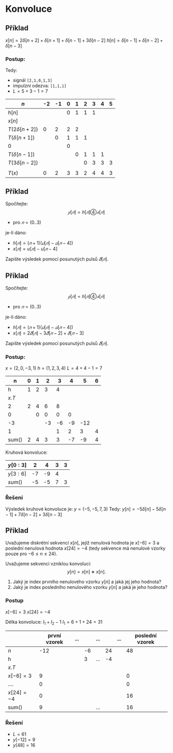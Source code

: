# Konvoluce
## Příklad
$x[n] = 2\delta[n+2] + \delta[n+1] + \delta[n-1] + 3\delta[n-2]$
$h[n] = \delta[n-1] + \delta[n-2] + \delta[n-3]$
### Postup:
Tedy:
- signál `[2,1,0,1,3]`
- impulzní odezva: `[1,1,1]`
- $L = 5+3-1 = 7$

| $n$               | -2  | -1  | 0   | 1   | 2   | 3   | 4   | 5   |
| ----------------- | --- | --- | --- | --- | --- | --- | --- | --- |
| $h[n]$            |     |     | 0   | 1   | 1   | 1   |     |     |
| $x[n]$            |     |     |     |     |     |     |     |     |
| $T(2\delta[n+2])$ | 0   | 2   | 2   | 2   |     |     |     |     |
| $T(\delta[n+1])$  |     | 0   | 1   | 1   | 1   |     |     |     |
| $0$               |     |     | 0   |     |     |     |     |     |
| $T(\delta[n-1])$  |     |     |     | 0   | 1   | 1   | 1   |     |
| $T(3\delta[n-2])$ |     |     |     |     | 0   | 3   | 3   | 3   |
|                   |     |     |     |     |     |     |     |     |
| $T(x)$            | 0   | 2   | 3   | 3   | 2   | 4   | 4   | 3   |

## Příklad
Spočítejte:
$$
𝑦[𝑛] = ℎ[𝑛]④𝑥[𝑛] 
$$
- pro $𝑛 = (0..3)$

je-li dáno: 
- $ℎ[𝑛] = (𝑛 +1)(𝑢[𝑛]−𝑢[𝑛−4])$ 
- $x[𝑛] = u[𝑛]−u[𝑛−4]$ 

Zapište výsledek pomocí posunutých pulsů $𝛿[𝑛]$.

## Příklad
Spočítejte:
$$
𝑦[𝑛] = ℎ[𝑛]④𝑥[𝑛] 
$$
- pro $𝑛 = (0..3)$

je-li dáno: 
- $ℎ[𝑛] = (𝑛 +1)(𝑢[𝑛]−𝑢[𝑛−4])$ 
- $x[𝑛] = 2𝛿[𝑛]−3𝛿[𝑛−2]+𝛿[𝑛−3]$ 

Zapište výsledek pomocí posunutých pulsů $𝛿[𝑛]$.

### Postup:
$x=(2, 0, -3, 1)$
$h = (1,2,3,4)$
$L = 4+4-1 = 7$

| n     | 0   | 1   | 2   | 3   | 4   | 5   | 6   |
| ----- | --- | --- | --- | --- | --- | --- | --- |
| h     | 1   | 2   | 3   | 4   |     |     |     |
| $x.T$ |     |     |     |     |     |     |     |
| 2     | 2   | 4   | 6   | 8   |     |     |     |
| 0     |     | 0   | 0   | 0   | 0   |     |     |
| -3    |     |     | -3  | -6  | -9  | -12 |     |
| 1     |     |     |     | 1   | 2   | 3   | 4   |
| sum() | 2   | 4   | 3   | 3   | -7  | -9  | 4   |

Kruhová konvoluce:

| $y[0:3]$ | 2   | 4   | 3   | 3   |
| -------- | --- | --- | --- | --- |
| $y[3:6]$ | -7  | -9  | 4   |     |
| $sum()$  | -5  | -5  | 7   | 3   |
### Řešení
Výsledek kruhové konvoluce je: $y = (-5,-5,7,3)$
Tedy: $y[n] = -5\delta[n] -5\delta[n-1] +7\delta[n-2] +3\delta[n-3]$

## Příklad
Uvažujeme diskrétní sekvencí $x[n]$, jejíž nenulová hodnota je $x[−6] = 3$ a poslední nenulová hodnota $x[24] = −4$ (tedy sekvence má nenulové vzorky pouze pro $−6 ≤ n ≤ 24$).

Uvažujeme sekvenci vzniklou konvolucí:
$$
y[n] = x[n] ∗ x[n].
$$

1. Jaký je index prvního nenulového vzorku $y[n]$ a jaká jej jeho hodnota?
2. Jaký je index posledního nenulového vzorku $y[n]$ a jaká je jeho hodnota?
### Postup
$x[−6] = 3$ 
$x[24] = −4$

Délka konvoluce: $l_1 + l_2 -1$
$l_1 = 6+1+24 = 31$

|              | první vzorek | ... |     | ... |     | ... | poslední vzorek |
| ------------ | ------------ | --- | --- | --- | --- | --- | --------------- |
| $n$          | -12          |     | -6  |     | 24  |     | 48              |
| h            |              |     | 3   | ... | -4  |     |                 |
| $x.T$        |              |     |     |     |     |     |                 |
| $x[−6] = 3$  | 9            |     |     |     |     |     | 0               |
| ....         | 0            |     |     |     |     |     | 0               |
| $x[24] = −4$ | 0            |     |     |     |     |     | 16              |
| sum()        | 9            |     |     | ... |     |     | 16              |
### Řešení
- $L = 61$
- $y[-12] = 9$
- $y[48] = 16$
